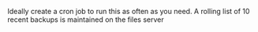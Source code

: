 Ideally create a cron job to run this as often as you need.
A rolling list of 10 recent backups is maintained on the files server
